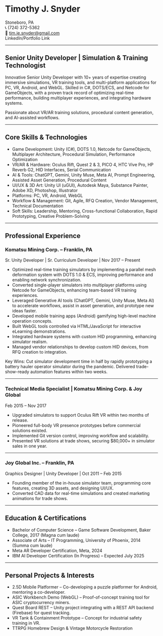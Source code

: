 # Timothy J. Snyder

Stoneboro, PA  
📞 (724) 372-5362  
📧 tim.je.snyder@gmail.com  
LinkedIn/Portfolio Link

---

## Senior Unity Developer | Simulation & Training Technologist

Innovative Senior Unity Developer with 10+ years of expertise creating immersive simulations, VR training tools, and multi-platform applications for PC, VR, Android, and WebGL. Skilled in C#, DOTS/ECS, and Netcode for GameObjects, with a proven track record of optimizing real-time performance, building multiplayer experiences, and integrating hardware systems.  

Passionate about VR/AR training solutions, procedural content generation, and AI-assisted workflows.

---

## Core Skills & Technologies

- Game Development: Unity (C#), DOTS 1.0, Netcode for GameObjects, Multiplayer Architecture, Procedural Simulation, Performance Optimization  
- VR/AR & Hardware: Oculus Rift, Quest 2 & 3, PICO 4, HTC Vive Pro, HP Reverb G2, HID Interfaces, Serial Communication  
- AI & Tools: ChatGPT, Gemini, Unity Muse, Meta AI, Prompt Engineering, Assisted Asset Generation, Procedural Content  
- UI/UX & 3D Art: Unity UI (uGUI), Autodesk Maya, Substance Painter, Adobe XD, Photoshop, Illustrator  
- Platforms: PC, VR, Android, WebGL  
- Workflow & Management: Git, Agile, RFQ Creation, Vendor Management, Technical Documentation  
- Soft Skills: Leadership, Mentoring, Cross-functional Collaboration, Rapid Prototyping, Creative Problem-Solving  

---

## Professional Experience

### Komatsu Mining Corp. – Franklin, PA  
Sr. Unity Developer | Sr. Curriculum Developer | Nov 2017 – Present

- Optimized real-time training simulators by implementing a parallel mesh deformation system with DOTS 1.0 & ECS, improving performance and enabling network synchronization.  
- Converted single-player simulators into multiplayer platforms using Netcode for GameObjects, enhancing team-based VR training experiences.  
- Leveraged Generative AI tools (ChatGPT, Gemini, Unity Muse, Meta AI) to accelerate workflows, assist in asset generation, and prototype new ideas faster.  
- Developed mobile training apps (Android) gamifying high-level machine operation concepts.  
- Built WebGL tools controlled via HTML/JavaScript for interactive eLearning demonstrations.  
- Integrated hardware systems with custom HID programming, enhancing simulator realism.  
- Managed vendor relationships to develop custom HID devices, from RFQ creation to integration.  

Key Wins: Cut simulator development time in half by rapidly prototyping a battery hauler operator simulator during the pandemic. Delivered trade-show-ready automation features within two weeks.

---

### Technical Media Specialist | Komatsu Mining Corp. & Joy Global  
Feb 2015 – Nov 2017

- Upgraded simulators to support Oculus Rift VR within two months of release.  
- Pioneered full-body VR presence prototypes before commercial solutions existed.  
- Implemented Git version control, improving workflow and scalability.  
- Presented VR solutions at trade shows, securing $80,000+ in simulator sales in one year.  

---

### Joy Global Inc. – Franklin, PA  
Graphics Designer | Unity Developer | Oct 2011 – Feb 2015

- Founding member of the in-house simulator team, programming core features, creating 3D assets, and designing UI/UX.  
- Converted CAD data for real-time simulations and created marketing animations for trade shows.  

---

## Education & Certifications

- Bachelor of Computer Science – Game Software Development, Baker College, 2017 (Magna cum laude)  
- Associate of Arts – IT Programming, University of Phoenix, 2014 (Summa cum laude)  
- Meta AR Developer Certification, Meta, 2024  
- IBM AI Developer Certification (In Progress) – Expected July 2025  

---

## Personal Projects & Interests

- 2.5D Mobile Platformer – Co-developing a puzzle platformer for Android, mentoring a co-developer.  
- ASIC Workbench Demo (WebGL) – Proof-of-concept training tool for ASIC cryptocurrency miners.  
- Quest Board REST – Unity project integrating with a REST API backend (Firebase) for quest tracking.  
- VR Tank & Containment Prototype – Concept for industrial safety training in VR.  
- TTRPG Homebrew Design & Vintage Motorcycle Restoration  
